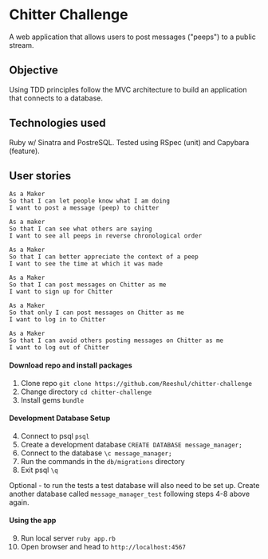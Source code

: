 # Chitter Challenge

A web application that allows users to post messages ("peeps") to a public stream.

## Objective

Using TDD principles follow the MVC architecture to build an application that connects to a database.

## Technologies used

Ruby w/ Sinatra and PostreSQL. Tested using RSpec (unit) and Capybara (feature).

## User stories

```
As a Maker
So that I can let people know what I am doing
I want to post a message (peep) to chitter

As a maker
So that I can see what others are saying
I want to see all peeps in reverse chronological order

As a Maker
So that I can better appreciate the context of a peep
I want to see the time at which it was made

As a Maker
So that I can post messages on Chitter as me
I want to sign up for Chitter

As a Maker
So that only I can post messages on Chitter as me
I want to log in to Chitter

As a Maker
So that I can avoid others posting messages on Chitter as me
I want to log out of Chitter
```

#### Download repo and install packages

1. Clone repo `git clone https://github.com/Reeshul/chitter-challenge`
2. Change directory `cd chitter-challenge`
3. Install gems `bundle`

#### Development Database Setup

4. Connect to psql `psql`
5. Create a development database `CREATE DATABASE message_manager;`
6. Connect to the database `\c message_manager;`
7. Run the commands in the `db/migrations` directory
8. Exit psql `\q`

Optional - to run the tests a test database will also need to be set up. Create another database called `message_manager_test` following steps 4-8 above again.

#### Using the app

9. Run local server `ruby app.rb`
10. Open browser and head to `http://localhost:4567`
